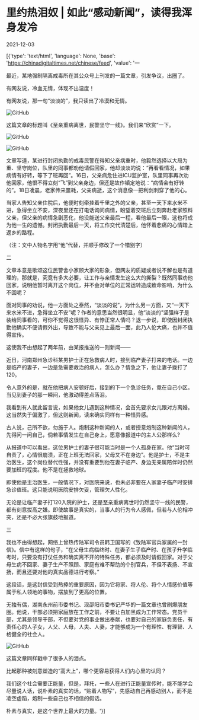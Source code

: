 # 里约热泪奴 | 如此“感动新闻”，读得我浑身发冷

2021-12-03

[{'type': 'text/html', 'language': None, 'base': 'https://chinadigitaltimes.net/chinese/feed', 'value': '一

最近，某地强制隔离戒毒所在其公众号上刊发的一篇文章，引发争议，出圈了。

有网友说，冷血无情，体现不出温度！

有网友说，那一句“淡淡的”，我只读出了冷漠和无情。

![GitHub](https://chinadigitaltimes.net/chinese/files/2021/12/post-674080-61aa8cf6e6bee.)

这篇文章的标题叫《至亲重病离世，民警坚守一线》。我们来“欣赏”一下。

![GitHub](https://chinadigitaltimes.net/chinese/files/2021/12/post-674080-61aa8cf704810.png)

![GitHub](https://chinadigitaltimes.net/chinese/files/2021/12/post-674080-61aa8cf71655b.png)

文章写道，某进行封闭执勤的戒毒民警在得知父亲病重时，他毅然选择以大局为重、坚守岗位，队里的同事都劝他请假回家，他却淡淡的说：“再看看情况，如果病情有好转，等下了班再回”。16日，父亲病危住进ICU监护室，队里同事再次劝他回家，他恨不得立刻“飞”到父亲身边，但还是故作镇定地说：“病情会有好转的”。18日凌晨，老家传来噩耗，父亲病逝，这个消息像一把利剑刺穿了他的心。

当家人告知父亲住院后，他便时刻牵挂着千里之外的父亲，甚至一天下来水米不进，急得坐立不安，深夜里还在打电话询问病情，盼望着交班后立刻奔赴老家照料父亲，但父亲的病情急剧恶化，他没能送父亲最后一程，看他最后一眼，这也将成为他一生的遗憾。封闭执勤最后一天，将工作交代清楚后，他怀着悲痛的心情踏上返乡的路程。

（注：文中人物名字用“他”代替，并顺手修改了一个错别字）

二

文章本意是歌颂这位民警舍小家顾大家的形象，但网友的质疑或者说不解也是有道理的，那就是，究竟有多大必要，让工作与亲情发生这么大的撕裂？既然同事劝他回家，说明他暂时离开这个岗位，并不会对单位的正常运转造成致命影响，为什么不回呢？

面对同事的劝说，他一方面处之泰然，“淡淡的说”，为什么另一方面，又“一天下来水米不进，急得坐立不安”呢？作者的意思当然很明显，他“淡淡的”坚强样子是装给同事看的，可你不觉得这很怪异、有悖正常人情吗？退一步说，即使因封闭执勤他确实不便请假外出，导致不能与父亲见上最后一面，此乃人伦大痛，也并不值得宣传。

这使我不由想起了两年前，由某报推送的一则新闻——

近日，河南郑州急诊科某男护士正在急救病人时，接到临产妻子打来的电话。一边是临产的妻子，一边是急需要救治的病人，怎么办？情急之下，他让妻子拨打了120。

令人意外的是，就在他把病人安顿好后，接到的下一个急诊任务，竟在自己小区。当见到妻子的那一瞬间，他激动得差点落泪。

我看到有人就此留言说，如果他女儿遇到这种情况，会首先要求女儿跟对方离婚。这当然失于偏激了，但这则新闻，读来确实同样有一种怪异感。

古人说，己所不欲，勿施于人。炮制这种新闻的人，或者授意炮制这种新闻的人，先得问一问自己，倘若事情发生在自己身上，愿意像报道中的主人公那样么?

从报道中可以看出，这位男护士的妻子很可能当时是一个人孤身在家。他“当时可自责了，心情很崩溃，正在上班无法回家，父母又不在身边”。他是护士，不是主治医生，这个岗位替代性强，并没有重要到他在妻子临产、身边无亲属陪伴时仍然要加班的程度。他不是在拯救地球。

即使他是主治医生，一般情况下，对医院来说，也未必非要在人家妻子临产时安排急诊值班。这只能说明医院安排欠妥，管理欠人性化。

无论是让临产妻子打120入院的护士，还是至亲重病离世时仍然坚守一线的民警，都有刻意拔高之嫌。即使故事是真实的，当事人的行为令人感佩，但若与人伦相冲突，还是不必大张旗鼓地报道。

三

我也不由得想起，网络上曾热传陆军司令员韩卫国写的《致陆军官兵家属的一封信》。信中有这样的句子，“在父母生病临终时、在妻子生子临产时、在孩子升学临考时，只要没有打仗任务和确实离不开的特殊任务，都必须及时请假回家。对于父母生病不回家、妻子生产不照顾、家庭有难不帮助的个别官兵，不但不表扬、不宣扬，而且还要对他的真实品德进行考察。”

这段话，是这封信受到热捧的重要原因，因为它将家、将人伦、将个人情感价值等属于私人领地的事物，摆放到了更高的位置。

无独有偶，湖南永州前市委书记、现邵阳市委书记严华的一篇文章也曾刷爆朋友圈。他说，干部必须把家庭放在工作之前，不要让白加黑成为工作常态。党员干部，尤其是领导干部，不但要对党的事业做出奉献，也要对自己的家庭负责任，有责任心的人子女，人父、人母，人夫、人妻，才能够成为一个有理性、有理智、人格健全的社会人。

![GitHub](https://chinadigitaltimes.net/chinese/files/2021/12/post-674080-61aa8cf71c737.)

这篇文章同样戳中了很多人的泪点。

比起那种被刻意塑造的“高大上”，哪个更容易获得人们内心里的认同？

我们这个社会需要正能量，但是，拜托，一些人在进行正能量宣传时，能不能学会尽量说人话，说朴素的真实的话，“贴着人物写”，先感动自己再感动别人，而不是凌空虚蹈，炮制一些自己也不相信的假话。

朴素与真实，是这个世界上最大的力量。'}]